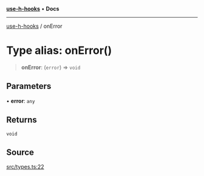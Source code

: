 [**use-h-hooks**](../README.md) • **Docs**

***

[use-h-hooks](../globals.md) / onError

# Type alias: onError()

> **onError**: (`error`) => `void`

## Parameters

• **error**: `any`

## Returns

`void`

## Source

[src/types.ts:22](https://github.com/AhmadHddad/use-h-hooks/blob/daa6dd045ddcb2443f6d50fe7685055eb57611b7/src/types.ts#L22)
